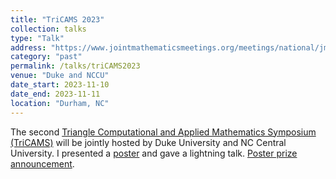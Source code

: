 ```yaml
---
title: "TriCAMS 2023"
collection: talks
type: "Talk"
address: "https://www.jointmathematicsmeetings.org/meetings/national/jmm2024/2300_program.html"
category: "past"
permalink: /talks/triCAMS2023
venue: "Duke and NCCU"
date_start: 2023-11-10
date_end: 2023-11-11
location: "Durham, NC"
---
```


The second [Triangle Computational and Applied Mathematics Symposium (TriCAMS)](https://services.math.duke.edu/Tricams/) will be jointly hosted by Duke University and NC Central University. 
I presented a [poster](https://www.dropbox.com/scl/fi/n0wruskqmnwbz9l9f7cod/ShiyingLi-Poster.pdf?rlkey=kecyaurli9f7qkzibvisarljs&dl=0) and gave a lightning talk. [Poster prize announcement](https://math.unc.edu/math-new/tricams-triumphs-unc-mathematics-excels-in-poster-competitions/).


